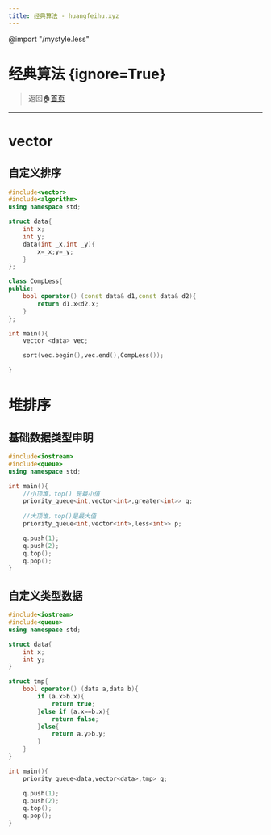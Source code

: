 ```yaml
---
title: 经典算法 - huangfeihu.xyz
---
```

@import "/mystyle.less"

# 经典算法 {ignore=True}
> 返回:house:[首页](./index.html)

-----------------------------------


# vector
## 自定义排序
```c++
#include<vector>
#include<algorithm>
using namespace std;

struct data{
    int x;
    int y;
    data(int _x,int _y){
        x=_x;y=_y;
    }
};

class CompLess{
public:
    bool operator() (const data& d1,const data& d2){
        return d1.x<d2.x;
    }
};

int main(){
    vector <data> vec;

    sort(vec.begin(),vec.end(),CompLess());

}
```

# 堆排序

## 基础数据类型申明
```c++ 
#include<iostream>
#include<queue>
using namespace std;

int main(){
    //小顶堆，top() 是最小值
    priority_queue<int,vector<int>,greater<int>> q;
    
    //大顶堆，top()是最大值
    priority_queue<int,vector<int>,less<int>> p;

    q.push(1);
    q.push(2);
    q.top();
    q.pop();
}
```

## 自定义类型数据
```c++ 
#include<iostream>
#include<queue>
using namespace std;

struct data{
    int x;
    int y;
}

struct tmp{
    bool operator() (data a,data b){
        if (a.x>b.x){
            return true;
        }else if (a.x==b.x){
            return false;
        }else{
            return a.y>b.y;
        }
    }
}

int main(){
    priority_queue<data,vector<data>,tmp> q;

    q.push(1);
    q.push(2);
    q.top();
    q.pop();
}
```